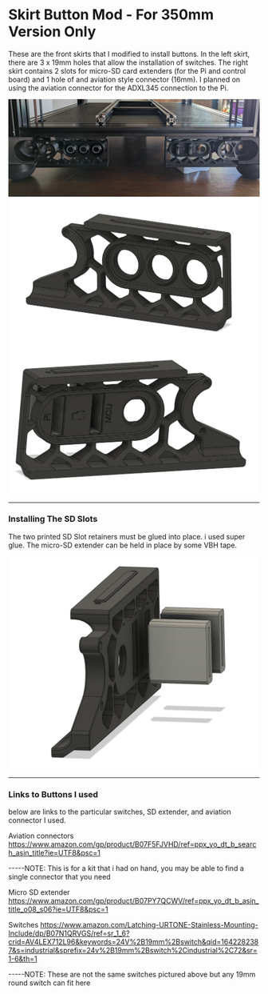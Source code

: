 # Skirt Button Mod - For 350mm Version Only  #
These are the front skirts that I modified to install buttons. In the left skirt, there are 3 x 19mm holes that allow the installation of switches. The right skirt contains 2 slots for micro-SD card extenders (for the Pi and control board) and 1 hole of and aviation style connector (16mm). I planned on using the aviation connector for the ADXL345 connection to the Pi. 


![WB.png](https://github.com/Demitryk/Voron2.4-Mods/blob/7afd9543150dd079515494f73e0f3e9c50bf4c41/Skirt_Buttons/Images/WithButtons.png?raw=true) ![Left.png](https://github.com/Demitryk/Voron2.4-Mods/blob/7afd9543150dd079515494f73e0f3e9c50bf4c41/Skirt_Buttons/Images/Left.PNG?raw=true) ![Right.png](https://github.com/Demitryk/Voron2.4-Mods/blob/7afd9543150dd079515494f73e0f3e9c50bf4c41/Skirt_Buttons/Images/Right.PNG?raw=true) 


___________________________________________________________________________________________________________________________________________
### Installing The SD Slots ###
The two printed SD Slot retainers must be glued into place. i used super glue. The micro-SD extender can be held in place by some VBH tape.

![SD.png](https://github.com/Demitryk/Voron2.4-Mods/blob/7afd9543150dd079515494f73e0f3e9c50bf4c41/Skirt_Buttons/Images/LeftBack.PNG?raw=true)



_____________________________________________________________________________________________________________________________________________
### Links to Buttons I used ###

below are links to the particular switches, SD extender, and aviation connector I used. 

Aviation connectors
https://www.amazon.com/gp/product/B07F5FJVHD/ref=ppx_yo_dt_b_search_asin_title?ie=UTF8&psc=1

-----NOTE: This is for a kit that i had on hand, you may be able to find a single connector that you need 

Micro SD extender
https://www.amazon.com/gp/product/B07PY7QCWV/ref=ppx_yo_dt_b_asin_title_o08_s06?ie=UTF8&psc=1

Switches
https://www.amazon.com/Latching-URTONE-Stainless-Mounting-Include/dp/B07N1QRVGS/ref=sr_1_6?crid=AV4LEX712L96&keywords=24V%2B19mm%2Bswitch&qid=1642282387&s=industrial&sprefix=24v%2B19mm%2Bswitch%2Cindustrial%2C72&sr=1-6&th=1

-----NOTE: These are not the same switches pictured above but any 19mm round switch can fit here  
